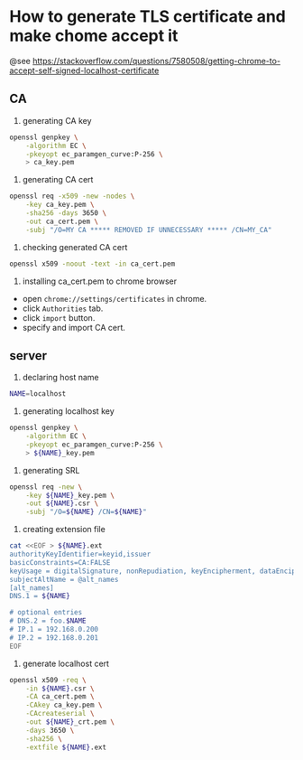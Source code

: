 # How to generate TLS certificate and make chome accept it

@see https://stackoverflow.com/questions/7580508/getting-chrome-to-accept-self-signed-localhost-certificate



## CA

1. generating CA key

```sh
openssl genpkey \
    -algorithm EC \
    -pkeyopt ec_paramgen_curve:P-256 \
    > ca_key.pem
```


1. generating CA cert

```sh
openssl req -x509 -new -nodes \
    -key ca_key.pem \
    -sha256 -days 3650 \
    -out ca_cert.pem \
    -subj "/O=MY CA ***** REMOVED IF UNNECESSARY ***** /CN=MY_CA"
```

1. checking generated CA cert

```sh
openssl x509 -noout -text -in ca_cert.pem 
```

1. installing ca_cert.pem to chrome browser

- open `chrome://settings/certificates` in chrome.
- click `Authorities` tab.
- click `import` button.
- specify and import CA cert.



## server

1. declaring host name

```sh
NAME=localhost
```

1. generating localhost key

```sh
openssl genpkey \
    -algorithm EC \
    -pkeyopt ec_paramgen_curve:P-256 \
    > ${NAME}_key.pem
```

1. generating SRL

```sh
openssl req -new \
    -key ${NAME}_key.pem \
    -out ${NAME}.csr \
    -subj "/O=${NAME} /CN=${NAME}"
```

1. creating extension file

```sh
cat <<EOF > ${NAME}.ext
authorityKeyIdentifier=keyid,issuer
basicConstraints=CA:FALSE
keyUsage = digitalSignature, nonRepudiation, keyEncipherment, dataEncipherment
subjectAltName = @alt_names
[alt_names]
DNS.1 = ${NAME}

# optional entries
# DNS.2 = foo.$NAME
# IP.1 = 192.168.0.200
# IP.2 = 192.168.0.201
EOF
```

1. generate localhost cert

```sh
openssl x509 -req \
    -in ${NAME}.csr \
    -CA ca_cert.pem \
    -CAkey ca_key.pem \
    -CAcreateserial \
    -out ${NAME}_crt.pem \
    -days 3650 \
    -sha256 \
    -extfile ${NAME}.ext
```